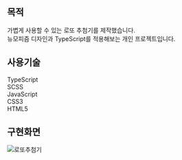 ## 목적

가볍게 사용할 수 있는 로또 추첨기를 제작했습니다.  
뉴모피즘 디자인과 TypeScript를 적용해보는 개인 프로젝트입니다.

## 사용기술

TypeScript  
SCSS  
JavaScript  
CSS3  
HTML5

## 구현화면

![로또추첨기](https://user-images.githubusercontent.com/47887717/101498930-01134700-39b0-11eb-9eee-a1f7980247d5.gif)
